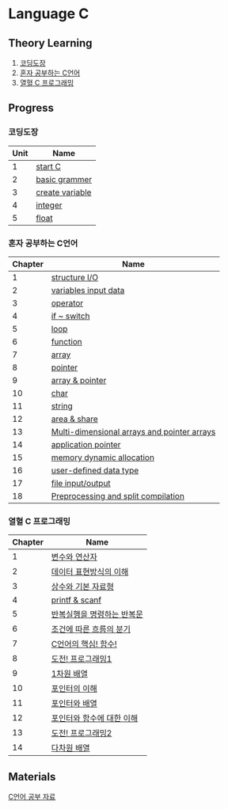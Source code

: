 # Language C

## Theory Learning
1. [코딩도장](https://dojang.io/course/view.php?id=2)
2. [혼자 공부하는 C언어]()
3. [열혈 C 프로그래밍]()

## Progress
### 코딩도장
| Unit | Name |
| :--- | ---- | 
| 1    | [start C](https://github.com/JYKai/C/tree/main/coding_dojang/unit1.%20start_C) |
| 2    | [basic grammer](https://github.com/JYKai/C/tree/main/coding_dojang/unit2.%20basic_grammer) |
| 3    | [create variable](https://github.com/JYKai/C/tree/main/coding_dojang/unit3.%20create_variable) |
| 4    | [integer](https://github.com/JYKai/C/tree/main/coding_dojang/unit4.%20integer) |
| 5    | [float](https://github.com/JYKai/C/tree/main/coding_dojang/unit5.%20float) |


### 혼자 공부하는 C언어
| Chapter | Name |
| :--- | ---- | 
| 1    | [structure I/O](https://github.com/JYKai/C/tree/main/C_basics1/01_structure_io) |
| 2    | [variables input data](https://github.com/JYKai/C/tree/main/C_basics1/02_variables_input_data) |
| 3    | [operator](https://github.com/JYKai/C/tree/main/C_basics1/03_operator) |
| 4    | [if ~ switch](https://github.com/JYKai/C/tree/main/C_basics1/04_if_switch) |
| 5    | [loop](https://github.com/JYKai/C/tree/main/C_basics1/05_loop) |
| 6    | [function](https://github.com/JYKai/C/tree/main/C_basics1/06_function) |
| 7    | [array](https://github.com/JYKai/C/tree/main/C_basics1/07_array) |
| 8    | [pointer](https://github.com/JYKai/C/tree/main/C_basics1/08_pointer) |
| 9    | [array & pointer](https://github.com/JYKai/C/tree/main/C_basics1/09_array_pointer) |
| 10    | [char](https://github.com/JYKai/C/tree/main/C_basics1/10_char) |
| 11    | [string](https://github.com/JYKai/C/tree/main/C_basics1/11_string) |
| 12    | [area & share](https://github.com/JYKai/C/tree/main/C_basics1/12_area_share) |
| 13    | [Multi-dimensional arrays and pointer arrays](https://github.com/JYKai/C/tree/main/C_basics1/13_multi_pointer_array) |
| 14    | [application pointer](https://github.com/JYKai/C/tree/main/C_basics1/14_application_pointer) |
| 15    | [memory dynamic allocation](https://github.com/JYKai/C/tree/main/C_basics1/15_memory_dynamic_allocation) |
| 16    | [user-defined data type](https://github.com/JYKai/C/tree/main/C_basics1/16_user-defined_data_type) |
| 17    | [file input/output](https://github.com/JYKai/C/tree/main/C_basics1/17_file_input_output) |
| 18    | [Preprocessing and split compilation](https://github.com/JYKai/C/tree/main/C_basics1/18_preprocessing_compile) |


### 열혈 C 프로그래밍
| Chapter | Name |
| :--- | ---- | 
| 1    | [변수와 연산자](https://github.com/JYKai/C/tree/main/C_basics2/01_variables_operators) |
| 2    | [데이터 표현방식의 이해](https://github.com/JYKai/C/tree/main/C_basics2/02_representation_data) |
| 3    | [상수와 기본 자료형](https://github.com/JYKai/C/tree/main/C_basics2/03_constants_basic_data_types) |
| 4    | [printf & scanf](https://github.com/JYKai/C/tree/main/C_basics2/04_printf_scanf) |
| 5    | [반복실행을 명령하는 반복문](https://github.com/JYKai/C/tree/main/C_basics2/05_loop) |
| 6    | [조건에 따른 흐름의 분기](https://github.com/JYKai/C/tree/main/C_basics2/06_condition) |
| 7    | [C언어의 핵심! 함수!](https://github.com/JYKai/C/tree/main/C_basics2/07_function) |
| 8    | [도전! 프로그래밍1](https://github.com/JYKai/C/tree/main/C_basics2/08_challenge1) |
| 9    | [1차원 배열](https://github.com/JYKai/C/tree/main/C_basics2/09_1d-array) |
| 10    | [포인터의 이해](https://github.com/JYKai/C/tree/main/C_basics2/10_understand_pointer) |
| 11    | [포인터와 배열](https://github.com/JYKai/C/tree/main/C_basics2/11_pointer_array) |
| 12    | [포인터와 함수에 대한 이해](https://github.com/JYKai/C/tree/main/C_basics2/12_pointer_function) |
| 13    | [도전! 프로그래밍2](https://github.com/JYKai/C/tree/main/C_basics2/13_challenge2) |
| 14    | [다차원 배열](https://github.com/JYKai/C/tree/main/C_basics2/14_multi-d_array) |


## Materials
[C언어 공부 자료](https://github.com/innovationacademy-kr/hitchhikers_guide/blob/main/c.md)